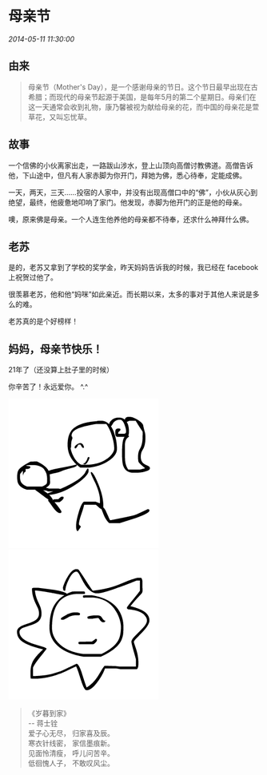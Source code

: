 # 母亲节

*2014-05-11 11:30:00*

## 由来

> 母亲节（Mother's Day），是一个感谢母亲的节日。这个节日最早出现在古希腊；而现代的母亲节起源于美国，是每年5月的第二个星期日。母亲们在这一天通常会收到礼物，康乃馨被视为献给母亲的花，而中国的母亲花是萱草花，又叫忘忧草。

## 故事

一个信佛的小伙离家出走，一路跋山涉水，登上山顶向高僧讨教佛道。高僧告诉他，下山途中，但凡有人家赤脚为你开门，拜她为佛，悉心待奉，定能成佛。

一天，两天，三天……投宿的人家中，并没有出现高僧口中的“佛”，小伙从灰心到绝望，最终，他疲惫地叩响了家门。他发现，赤脚为他开门的正是他的母亲。

噢，原来佛是母亲。一个人连生他养他的母亲都不待奉，还求什么神拜什么佛。

## 老苏

是的，老苏又拿到了学校的奖学金，昨天妈妈告诉我的时候，我已经在 facebook 上祝贺过他了。

很羡慕老苏，他和他“妈咪”如此亲近。而长期以来，太多的事对于其他人来说是多么的难。

老苏真的是个好榜样！

## 妈妈，母亲节快乐！

21年了（还没算上肚子里的时候）

你辛苦了！永远爱你。 ^.^

![lift](lift.png)
&nbsp;&nbsp;![sun](sun.png)

> 《岁暮到家》<br>
  -- 蒋士铨<br>
  爱子心无尽， 归家喜及辰。<br>
  寒衣针线密， 家信墨痕新。<br>
  见面怜清瘦， 呼儿问苦辛。<br>
  低徊愧人子， 不敢叹风尘。
